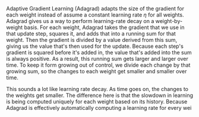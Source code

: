 Adaptive Gradient Learning (Adagrad) adapts the size of the gradient for each weight instead of assume a constant learning rate $\eta$ for all weights. Adagrad gives us a way to perform learning-rate decay on a weight-by-weight basis. For each weight, Adagrad takes the gradient that we use in that update step, squares it, and adds that into a running sum for that weight. Then the gradient is divided by a value derived from this sum, giving us the value that's then used for the update. Because each step's gradient is squared before it's added in, the value that's added into the sum is always positive. As a result, this running sum gets larger and larger over time. To keep it form growing out of control, we divide each change by that growing sum, so the changes to each weight get smaller and smaller over time.

This sounds a lot like learning rate decay. As time goes on, the changes to the weights get smaller. The difference here is that the slowdown in learning is being computed uniquely for each weight based on its history. Because Adagrad is effectively automatically computing a learning rate for every wei